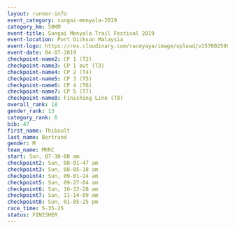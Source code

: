 ```yaml
---
layout: runner-info 
event_category: sungai-menyala-2019 
category_km: 50KM 
event-title: Sungai Menyala Trail Festival 2019 
event-location: Port Dickson Malaysia 
event-logo: https://res.cloudinary.com/raceyaya/image/upload/v1570025907/logo/smft_rwzxh1.jpg 
event-date: 04-07-2019 
checkpoint-name2: CP 1 (T2) 
checkpoint-name3: CP 1 out (T3) 
checkpoint-name4: CP 2 (T4) 
checkpoint-name5: CP 3 (T5) 
checkpoint-name6: CP 4 (T6) 
checkpoint-name7: CP 5 (T7) 
checkpoint-name8: Finishing Line (T8) 
overall_rank: 18
gender_rank: 13
category_rank: 6
bib: 47
first_name: Thibault
last_name: Bertrand
gender: M
team_name: MKRC
start: Sun, 07-30-00 am
checkpoint2: Sun, 08-01-47 am
checkpoint3: Sun, 08-05-18 am
checkpoint4: Sun, 09-01-24 am
checkpoint5: Sun, 09-27-04 am
checkpoint6: Sun, 10-33-28 am
checkpoint7: Sun, 11-14-09 am
checkpoint8: Sun, 01-05-25 pm
race_time: 5-35-25
status: FINISHER
---
```


